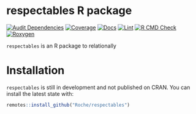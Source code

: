 # respectables R package

[![Audit Dependencies](https://github.com/Roche/respectables/actions/workflows/audit.yaml/badge.svg)](https://github.com/Roche/respectables/actions/workflows/audit.yaml)
[![Coverage](https://github.com/Roche/respectables/actions/workflows/test-coverage.yaml/badge.svg)](https://github.com/Roche/respectables/actions/workflows/test-coverage.yaml)
[![Docs](https://github.com/Roche/respectables/actions/workflows/pkgdown.yaml/badge.svg)](https://roche.github.io/respectables/)
[![Lint](https://github.com/Roche/respectables/actions/workflows/lint.yaml/badge.svg)](https://github.com/Roche/respectables/actions/workflows/lint.yaml)
[![R CMD Check](https://github.com/Roche/respectables/actions/workflows/build-install-check.yaml/badge.svg)](https://github.com/Roche/respectables/actions/workflows/build-install-check.yaml)
[![Roxygen](https://github.com/Roche/respectables/actions/workflows/roxygen.yaml/badge.svg)](https://github.com/Roche/respectables/actions/workflows/roxygen.yaml)

`respectables` is an R package to relationally 

# Installation

`respectables` is still in development and not published on CRAN. You can install the latest state with:

```r
remotes::install_github("Roche/respectables")
```

